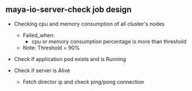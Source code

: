 ## maya-io-server-check job design

- Checking cpu and memory consumption of all cluster's nodes
  - Failed_when: 
    - cpu or memory consumption percentage is more than threshold
  - Note: Threshold = 90%

- Check if application pod exists and is Running

- Check if server is Alive
  - Fetch director ip and check ping/pong connection

